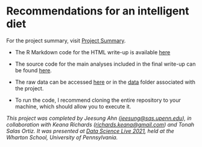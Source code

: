 # Recommendations for an intelligent diet

For the project summary, visit [Project Summary](https://htmlpreview.github.io/?https://github.com/jeesung-ahn/Nutrient_Clustering_Project/blob/main/Intelligent_Diet_Jeesung_Ahn.html). 


- The R Markdown code for the HTML write-up is available [here](https://github.com/jeesung-ahn/Nutrient_Clustering_Project/blob/main/Intelligent_Diet_Jeesung_Ahn.Rmd)

- The source code for the main analyses included in the final write-up can be found [here]( https://github.com/jeesung-ahn/Nutrient_Clustering_Project/blob/main/source.R).

- The raw data can be accessed [here](https://www.canada.ca/en/health-canada/services/food-nutrition/healthy-eating/nutrient-data/canadian-nutrient-file-2015-download-files.html) or in the [data](https://github.com/jeesung-ahn/Nutrient_Clustering_Project/tree/main/data) folder associated with the project.

- To run the code, I recommend cloning the entire repository to your machine, which should allow you to execute it.


*This project was completed by Jeesung Ahn (jeesung@sas.upenn.edu), in collaboration with Keana Richards (richards.keana@gmail.com) and Tonah Salas Ortiz. It was presented at [Data Science Live 2021](http://jh-cai.com/modern-data-mining/dsl.html), held at the Wharton School, University of Pennsylvania.*